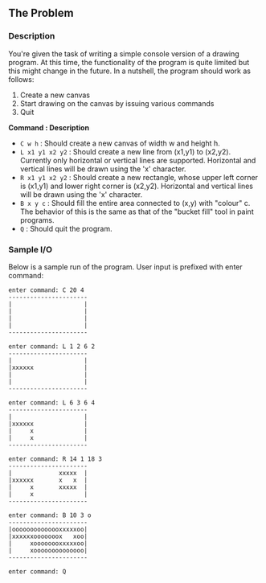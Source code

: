 ## The Problem

### Description

You're given the task of writing a simple console version of a drawing program.
At this time, the functionality of the program is quite limited but this might change in the future.
In a nutshell, the program should work as follows:
1. Create a new canvas
2. Start drawing on the canvas by issuing various commands
3. Quit


**Command : Description**
- `C w h` : Should create a new canvas of width w and height h.
- `L x1 y1 x2 y2` : Should create a new line from (x1,y1) to (x2,y2). Currently only
horizontal or vertical lines are supported. Horizontal and vertical lines
will be drawn using the 'x' character.
- `R x1 y1 x2 y2` : Should create a new rectangle, whose upper left corner is (x1,y1) and
lower right corner is (x2,y2). Horizontal and vertical lines will be drawn
using the 'x' character.
- `B x y c` : Should fill the entire area connected to (x,y) with "colour" c. The
behavior of this is the same as that of the "bucket fill" tool in paint
programs.
- `Q` : Should quit the program.

### Sample I/O

Below is a sample run of the program. User input is prefixed with enter command:
```
enter command: C 20 4
----------------------
|                    |
|                    |
|                    |
|                    |
----------------------

enter command: L 1 2 6 2
----------------------
|                    |
|xxxxxx              |
|                    |
|                    |
----------------------

enter command: L 6 3 6 4
----------------------
|                    |
|xxxxxx              |
|     x              |
|     x              |
----------------------

enter command: R 14 1 18 3
----------------------
|             xxxxx  |
|xxxxxx       x   x  |
|     x       xxxxx  |
|     x              |
----------------------

enter command: B 10 3 o
----------------------
|oooooooooooooxxxxxoo|
|xxxxxxooooooox   xoo|
|     xoooooooxxxxxoo|
|     xoooooooooooooo|
----------------------

enter command: Q
```
